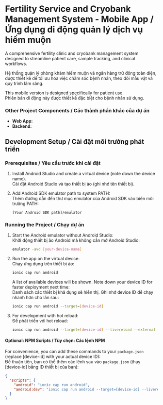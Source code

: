 # Fertility Service and Cryobank Management System - Mobile App / Ứng dụng di động quản lý dịch vụ hiếm muộn

A comprehensive fertility clinic and cryobank management system designed to streamline patient care, sample tracking, and clinical workflows.

Hệ thống quản lý phòng khám hiếm muộn và ngân hàng trữ đông toàn diện, được thiết kế để tối ưu hóa việc chăm sóc bệnh nhân, theo dõi mẫu vật và quy trình lâm sàng.

This mobile version is designed specifically for patient use.  
Phiên bản di động này được thiết kế đặc biệt cho bệnh nhân sử dụng.


### Other Project Components / Các thành phần khác của dự án

- **Web App:**
- **Backend:**


## Development Setup / Cài đặt môi trường phát triển

### Prerequisites / Yêu cầu trước khi cài đặt

1. Install Android Studio and create a virtual device (note down the device name).  
   Cài đặt Android Studio và tạo thiết bị ảo (ghi nhớ tên thiết bị).

2. Add Android SDK emulator path to system PATH:  
   Thêm đường dẫn đến thư mục emulator của Android SDK vào biến môi trường PATH:
   ```
   [Your Android SDK path]/emulator
   ```

### Running the Project / Chạy dự án

1. Start the Android emulator without Android Studio:  
   Khởi động thiết bị ảo Android mà không cần mở Android Studio:
   ```bash
   emulator -avd [your-device-name]
   ```

2. Run the app on the virtual device:  
   Chạy ứng dụng trên thiết bị ảo:
   ```bash
   ionic cap run android
   ```
   A list of available devices will be shown. Note down your device ID for faster deployment next time:  
   Danh sách các thiết bị khả dụng sẽ hiển thị. Ghi nhớ device ID để chạy nhanh hơn cho lần sau:
   ```bash
   ionic cap run android --target=[device-id]
   ```

3. For development with hot reload:  
   Để phát triển với hot reload:
   ```bash
   ionic cap run android --target=[device-id] --livereload --external
   ```

#### Optional: NPM Scripts / Tùy chọn: Các lệnh NPM

For convenience, you can add these commands to your `package.json` (replace [device-id] with your actual device ID):  
Để thuận tiện, bạn có thể thêm các lệnh sau vào `package.json` (thay [device-id] bằng ID thiết bị của bạn):
```json
{
  "scripts": {
    "android": "ionic cap run android",
    "android:dev": "ionic cap run android --target=[device-id] --livereload --external"
  }
}